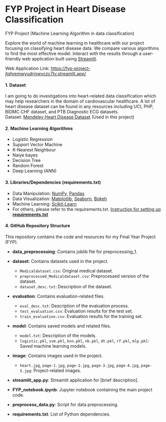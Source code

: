 # FYP Project in Heart Disease Classification
FYP Project (Machine Learning Algorithm in data classification)

Explore the world of machine learning in healthcare with our project focusing on classifying heart disease data. We compare various algorithms to find the most effective model. Interact with the results through a user-friendly web application built using [Streamlit](https://streamlit.io/).

Web Application Link: https://fyp-project-jtqhremwyudrjnwvczc7tv.streamlit.app/  
  
#### 1. Dataset
I am going to do investigations into heart-related data classification which may help researchers in the domain of cardiovascular healthcare. A lot of heart disease dataset can be found in any resources including UCI, PHP, BIDMC CHF dataset, and PTB Diagnostic ECG datasets.  
Dataset: [Mendeley Heart Disease Dataset](https://data.mendeley.com/datasets/wmhctcrt5v/1) (Used in this project)  
  
#### 2. Machine Learning Algorithms
* Logistic Regression
* Support Vector Machine
* K-Nearest Neighbour
* Naiye bayes
* Decision Tree
* Random Forest
* Deep Learning (ANN)  

#### 3. Libraries/Dependencies (requirements.txt)
* Data Manipulation: [NumPy](https://numpy.org/doc/stable/), [Pandas](https://pandas.pydata.org/docs/)
* Data Visualization: [Matplotlib](https://matplotlib.org/stable/index.html), [Seaborn](https://seaborn.pydata.org/api.html), [Bokeh](https://docs.bokeh.org/en/latest/)
* Machine Learning: [Scikit-Learn](https://scikit-learn.org/stable/)
* For others, please refer to the requirements.txt. [Instruction for setting up **requirements.txt**](https://docs.streamlit.io/streamlit-community-cloud/deploy-your-app/app-dependencies)  

#### 4. GitHub Repository Structure
This repository contains the code and resources for my Final Year Project (FYP).
- **data_preprocessing**: Contains joblib file for preprocessing_1.

- **dataset**: Contains datasets used in the project.
  - `Medicaldataset.csv`: Original medical dataset.
  - `preprocessed_Medicaldataset.csv`: Preprocessed version of the dataset.
  - `dataset_desc.txt`: Description of the dataset.

- **evaluation**: Contains evaluation-related files.
  - `eval_desc.txt`: Description of the evaluation process.
  - `test_evaluation.csv`: Evaluation results for the test set.
  - `train_evaluation.csv`: Evaluation results for the training set.

- **model**: Contains saved models and related files.
  - `model.txt`: Description of the models.
  - `logistic.pkl`, `svm.pkl`, `knn.pkl`, `nb.pkl`, `dt.pkl`, `rf.pkl`, `mlp.pkl`: Saved machine learning models.

- **image**: Contains images used in the project.
  - `heart.jpg`, `page-1.jpg`, `page-2.jpg`, `page-3.jpg`, `page-4.jpg`, `page-5.jpg`: Project-related images.

- **streamlit_app.py**: Streamlit application for [brief description].

- **FYP_notebook.ipynb**: Jupyter notebook containing the main project code.

- **preprocess_data.py**: Script for data preprocessing.

- **requirements.txt**: List of Python dependencies.  
